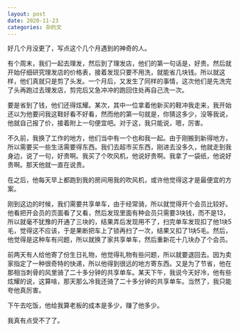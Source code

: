 ```yaml
---
layout: post
date: 2020-11-23
categories: 杂的文
---
```


好几个月没更了，写点这个几个月遇到的神奇的人。



有个周末，我们一起去理发，然后到了理发店，他们的第一句话是，好贵。然后就开始仔细研究理发店的价格表，接着发现只要不用洗，就能省几块钱。所以就这样，他们真就只是剪了头发。一个月后，又发生了同样的事情，这次他们是先洗完了头再跑过去理发店，剪完后又急冲冲的跑回住处再自己洗一次。



要是省到了钱，他们还得炫耀。某次，其中一位拿着他新买的鞋冲我走来，我开始还以为他要问我这鞋好看不好看，然而他的第一句就是，你猜这多少，没等我说，他就自己报了价，接着附上一句便宜吧。对于这，我只能说，嗯，厉害。



不久前，我换了工作的地方，他们当中有一个也和我一起。由于刚搬到新得地方，所以需要买一些生活需要得东西。我们去超市买东西，刚进去没多久，他就走到我身边，说了一句，好贵啊。我买了个吹风机，他说好贵啊。我拿了一袋纸，他说好贵啊。那天他就一直在说贵。

在之后，他每天早上都跑到我的房间用我的吹风机，或许他觉得这才是最便宜的方案。



刚到这边的时候，我们需要共享单车，由于经常骑，所以就觉得开个会员比较好。他看把开会员的页面看了又看，然后发现里面有种会员只需要3块钱，而不是13，所以就毫不犹豫的开通了三块的，结果弄后发现用不了，扫完单车发现扣了他1块5毛，觉得这不应该，于是果断把车上了锁再扫了一次，结果又扣了1块5毛。然后，他觉得是这种车有问题，所以就换了家共享单车，然后重新花十几块办了个会员。



前两天有人给他寄了份生日礼物，他觉得礼物有些问题，所以就要退回去。因为卖家指定了一种很奇特的快递，所以他得到很远的地方寄东西。又是为了节省，他在那相当刺骨的风里骑了二十多分钟的共享单车。某天下午，我说今天好冷，他有些炫耀的说，这算啥，那天那么冷我还骑了二十多分钟的共享单车。当然了，我只能夸他真厉害。



下午去吃饭，他给我算老板的成本是多少，赚了他多少。

我真有点受不了了。



